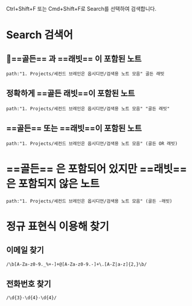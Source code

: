 Ctrl+Shift+F 또는 Cmd+Shift+F로 Search를 선택하여 검색합니다.

# Search 검색어

## ==골든== 과 ==래빗== 이 포함된 노트
```query
path:"1. Projects/세컨드 브레인은 옵시디언/검색용 노트 모음" 골든 래빗
```

## 정확하게 ==골든 래빗==이 포함된 노트
```query
path:"1. Projects/세컨드 브레인은 옵시디언/검색용 노트 모음" "골든 래빗"
```

## ==골든== 또는 ==래빗==이 포함된 노트
```query
path:"1. Projects/세컨드 브레인은 옵시디언/검색용 노트 모음" (골든 OR 래빗)
```

# ==골든== 은 포함되어 있지만 ==래빗==은 포함되지 않은 노트
```query
path:"1. Projects/세컨드 브레인은 옵시디언/검색용 노트 모음" (골든 -래빗)
```

# 정규 표현식 이용해 찾기

## 이메일 찾기
```query
/\b[A-Za-z0-9._%+-]+@[A-Za-z0-9.-]+\.[A-Z|a-z]{2,}\b/
```

## 전화번호 찾기
```query 
/\d{3}-\d{4}-\d{4}/
```